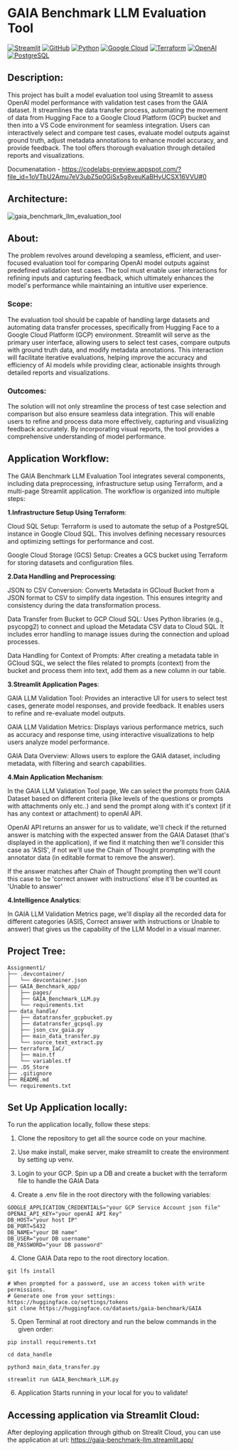 # GAIA Benchmark LLM Evaluation Tool
[![Streamlit](https://img.shields.io/badge/Streamlit-FF4B4B?style=for-the-badge&logo=streamlit&logoColor=white)](https://streamlit.io)
[![GitHub](https://img.shields.io/badge/GitHub-181717?style=for-the-badge&logo=github&logoColor=white)](https://github.com)
[![Python](https://img.shields.io/badge/Python-3776AB?style=for-the-badge&logo=python&logoColor=white)](https://python.org)
[![Google Cloud](https://img.shields.io/badge/Google%20Cloud-4285F4?style=for-the-badge&logo=google-cloud&logoColor=white)](https://cloud.google.com)
[![Terraform](https://img.shields.io/badge/Terraform-844FBA?style=for-the-badge&logo=terraform&logoColor=white)](https://www.terraform.io)
[![OpenAI](https://img.shields.io/badge/OpenAI-412991?style=for-the-badge&logo=openai&logoColor=white)](https://openai.com)
[![PostgreSQL](https://img.shields.io/badge/PostgreSQL-336791?style=for-the-badge&logo=postgresql&logoColor=white)](https://www.postgresql.org/)


## Description:

This project has built a model evaluation tool using Streamlit to assess OpenAI model performance with validation test cases from the GAIA dataset. It streamlines the data transfer process, automating the movement of data from Hugging Face to a Google Cloud Platform (GCP) bucket and then into a VS Code environment for seamless integration. Users can interactively select and compare test cases, evaluate model outputs against ground truth, adjust metadata annotations to enhance model accuracy, and provide feedback. The tool offers thorough evaluation through detailed reports and visualizations.

Documenatation - https://codelabs-preview.appspot.com/?file_id=1oVTbU2Amu7eV3ubZ5p0GjSx5g8veuKaBHyUCSX16VVU#0

## Architecture:
![gaia_benchmark_llm_evaluation_tool](https://github.com/user-attachments/assets/cf7d4c65-dfa2-461e-8a19-8c7780d6f3f1)

## About:
The problem revolves around developing a seamless, efficient, and user-focused evaluation tool for comparing OpenAI model outputs against predefined validation test cases. The tool must enable user interactions for refining inputs and capturing feedback, which ultimately enhances the model's performance while maintaining an intuitive user experience.

### Scope:
The evaluation tool should be capable of handling large datasets and automating data transfer processes, specifically from Hugging Face to a Google Cloud Platform (GCP) environment. Streamlit will serve as the primary user interface, allowing users to select test cases, compare outputs with ground truth data, and modify metadata annotations. This interaction will facilitate iterative evaluations, helping improve the accuracy and efficiency of AI models while providing clear, actionable insights through detailed reports and visualizations.

### Outcomes:
The solution will not only streamline the process of test case selection and comparison but also ensure seamless data integration. This will enable users to refine and process data more effectively, capturing and visualizing feedback accurately. By incorporating visual reports, the tool provides a comprehensive understanding of model performance.

## Application Workflow:
The GAIA Benchmark LLM Evaluation Tool integrates several components, including data preprocessing, infrastructure setup using Terraform, and a multi-page Streamlit application. The workflow is organized into multiple steps:

**1.Infrastructure Setup Using Terraform**:
  
  Cloud SQL Setup: Terraform is used to automate the setup of a PostgreSQL instance in Google Cloud SQL. This involves defining necessary resources and optimizing settings for performance and cost.
  
  Google Cloud Storage (GCS) Setup: Creates a GCS bucket using Terraform for storing datasets and configuration files.

**2.Data Handling and Preprocessing**:
  
  JSON to CSV Conversion: Converts Metadata in GCloud Bucket from a JSON format to CSV to simplify data ingestion. This ensures integrity and consistency during the data transformation process.
  
  Data Transfer from Bucket to GCP Cloud SQL: Uses Python libraries (e.g., psycopg2) to connect and upload the Metadata CSV data to Cloud SQL. It includes error handling to manage issues during the connection and upload processes.

  Data Handling for Context of Prompts: After creating a metadata table in GCloud SQL, we select the files related to prompts (context) from the bucket and process them into text, add them as a new column in our table.

**3.Streamlit Application Pages**:
  
  GAIA LLM Validation Tool: Provides an interactive UI for users to select test cases, generate model responses, and provide feedback. It enables users to refine and re-evaluate model outputs.
  
  GAIA LLM Validation Metrics: Displays various performance metrics, such as accuracy and response time, using interactive visualizations to help users analyze model performance.
  
  GAIA Data Overview: Allows users to explore the GAIA dataset, including metadata, with filtering and search capabilities.


**4.Main Application Mechanism**: 
  
  In the GAIA LLM Validation Tool page, We can select the prompts from GAIA Dataset based on different criteria (like levels of the questions or prompts with attachments only etc..) and send the prompt along with it's context (if it has any context or attachment) to openAI API.
  
  OpenAI API returns an answer for us to validate, we'll check if the returned answer is matching with the expected answer from the GAIA Dataset (that's displayed in the application), if we find it matching then we'll consider this case as 'ASIS', if not we'll use the Chain of Thought prompting with the annotator data (in editable format to remove the answer).
  
  If the answer matches after Chain of Thought prompting then we'll count this case to be 'correct answer with instructions' else it'll be counted as 'Unable to answer'

**4.Intelligence Analytics**:
  
  In GAIA LLM Validation Metrics page, we'll display all the recorded data for different categories (ASIS, Correct answer with instructions or Unable to answer) that gives us the capability of the LLM Model in a visual manner.
  

## Project Tree:
```
Assignment1/
├── .devcontainer/
│   └── devcontainer.json
├── GAIA_Benchmark_app/
│   ├── pages/
│   ├── GAIA_Benchmark_LLM.py
│   └── requirements.txt
├── data_handle/
│   ├── datatransfer_gcpbucket.py
│   ├── datatransfer_gcpsql.py
│   ├── json_csv_gaia.py
│   ├── main_data_transfer.py
│   └── source_text_extract.py
├── terraform_IaC/
│   ├── main.tf
│   └── variables.tf
├── .DS_Store
├── .gitignore
├── README.md
└── requirements.txt
```


## Set Up Application locally:

To run the application locally, follow these steps:

1. Clone the repository to get all the source code on your machine.

2. Use make install, make server, make streamlit to create the environment by setting up venv.

3. Login to your GCP. Spin up a DB and create a bucket with the terraform file to handle the GAIA Data

4. Create a .env file in the root directory with the following variables:
```
GOOGLE_APPLICATION_CREDENTIALS="your GCP Service Account json file"
OPENAI_API_KEY="your openAI API Key"
DB_HOST="your host IP"
DB_PORT=5432
DB_NAME="your DB name"
DB_USER="your DB username"
DB_PASSWORD="your DB password"
```

4. Clone GAIA Data repo to the root directory location.
```
git lfs install
```
```
# When prompted for a password, use an access token with write permissions.
# Generate one from your settings: https://huggingface.co/settings/tokens
git clone https://huggingface.co/datasets/gaia-benchmark/GAIA
```
5. Open Terminal at root directory and run the below commands in the given order:
```
pip install requirements.txt
```
```
cd data_handle
```
```
python3 main_data_transfer.py
```
```
streamlit run GAIA_Benchmark_LLM.py
```

6. Application Starts running in your local for you to validate!

## Accessing application via Streamlit Cloud:

After deploying application through github on Strealit Cloud, you can use the application at url: 
https://gaia-benchmark-llm.streamlit.app/
